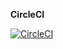 **CircleCI**

[![CircleCI](https://dl.circleci.com/status-badge/img/circleci/EZi3RKBRoPuY7ECebsWypn/FnSq2CvB1Sn3K6bTyTz2ji/tree/main.svg?style=svg&circle-token=CCIPRJ_3bEPxuK9FbhfXid9D5GGGh_242c5d87eacdf08a304e8e47379b797dd4a425b8)](https://dl.circleci.com/status-badge/redirect/circleci/EZi3RKBRoPuY7ECebsWypn/FnSq2CvB1Sn3K6bTyTz2ji/tree/main)
